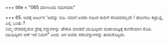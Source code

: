 +++
title = "065 ಮಾಣಲದು ನಮಗವರು"

+++
65. ಅದಕ್ಕೆ ಅರ್ಜುನ 'ಅದನ್ನು ಬಿಡಿ. ನಮಗೆ ಅವರು ನಂಟರ ಸಾಲಿಗೆ ಸೇರಿದವರಲ್ಲವೇ ! ಹೋಗಲು ಕಟ್ಟಾಜ್ಞೆ, ಎಲ್ಲಿ ಬಂತು ?   
ನಿಮ್ಮ ದೇಶದಲ್ಲಿರುವ ಶ್ರೇಷ್ಠ ವಸ್ತುಗಳನ್ನು ಚೌಕಾಶಿ ಮಾಡದೆ ಯುಧಿಷ್ಠಿರನ ಮಹಾಯಜ್ಞಕ್ಕೆ ಕಾಣಿಕೆಯಾಗಿ ಕೊಡಿ.  ಯುಧಿಷ್ಠಿರನ ಆಣೆ ಇದೆ ನಿಮಗೆ" ಎಂದ. ಆಗ ಅವರು ಸಕಲವಸ್ತುಗಳನ್ನು ತಂದುಕೊಟ್ಟರು.